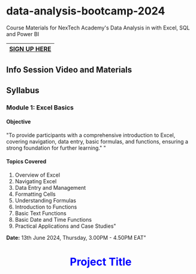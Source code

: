 # data-analysis-bootcamp-2024
Course Materials for NexTech Academy's Data  Analysis in with Excel, SQL and Power BI



| [**SIGN UP HERE**](https://forms.gle/eZDj4UpESg8sCnEF8) |
|----------------------------------------------------------|

## Info Session Video and Materials


## Syllabus

### Module 1: Excel Basics	

 #### Objective 
"To provide participants with a
 comprehensive introduction to Excel, 
covering navigation, data entry, 
basic formulas, and functions, 
ensuring a strong foundation for further learning."	"

#### Topics Covered
1. Overview of Excel
2. Navigating Excel
3. Data Entry and Management
4. Formatting Cells
5. Understanding Formulas
6. Introduction to Functions
7. Basic Text Functions
8. Basic Date and Time Functions
9. Practical Applications and Case Studies"	


**Date:** 13th June 2024, Thursday, 
3.00PM - 4.50PM EAT"

<div align="center">
  <h1 style="color: blue;">Project Title</h1>
</div>

